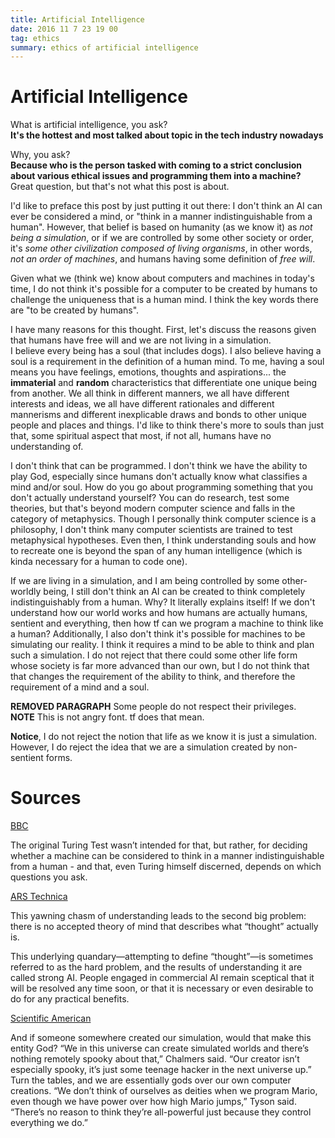 ```yaml
---
title: Artificial Intelligence 
date: 2016 11 7 23 19 00
tag: ethics
summary: ethics of artificial intelligence
---
```


# Artificial Intelligence

What is artificial intelligence, you ask?  
**It's the hottest and most talked about topic in the tech industry nowadays**  
  
Why, you ask?  
**Because who is the person tasked with coming to a strict conclusion about various ethical
issues and programming them into a machine?**  
Great question, but that's not what this post is about.  
  

I'd like to preface this post by just putting it out there: I don't think an AI can ever
be considered a mind, or "think in a manner indistinguishable from a human". 
However, that belief is based on humanity (as we know it) as *not being a simulation*, or
if we are controlled by some other society or order, it's *some other civilization 
composed of living organisms*, in other words, *not an order of machines*, and humans
having some definition of *free will*.   
  
Given what we (think we) know about computers and machines in today's time, I do not
think it's possible for a computer to be created by humans to challenge the uniqueness 
that is a human mind. I think the key words there are "to be created by humans".  
  
I have many reasons for this thought. First, let's discuss the reasons given that 
humans have free will and we are not living in a simulation.  
I believe every being has a soul (that includes dogs). I also believe having a soul is
a requirement in the definition of a human mind. 
To me, having a soul 
means you have feelings, emotions, thoughts and aspirations... the **immaterial** 
and **random** characteristics that
differentiate one unique being from another. We all think in different manners, we all 
have different interests and ideas, we all have different rationales and different 
mannerisms and different inexplicable draws and bonds to other unique people and 
places and things.
I'd like to think there's more to souls than just that, some spiritual aspect that 
most, if not all, humans have no understanding of.  
  
I don't think that can be programmed. I don't think we have the ability to play God, 
especially since humans don't actually know what classifies a mind and/or soul. How do 
you go about programming something that you don't actually understand yourself? You can 
do research, test some theories, but that's beyond modern computer science and falls in 
the category of metaphysics. Though I personally think computer science is a philosophy, 
I don't think many computer scientists are trained to test metaphysical hypotheses. Even 
then, I think understanding souls and how to recreate one is beyond the span of any human
intelligence (which is kinda necessary for a human to code one).  
  
If we are living in a simulation, and I am being controlled by some other-worldly being,
I still don't think an AI can be created to think completely indistinguishably from a 
human. Why? It literally explains itself! If we don't understand how our world works
and how humans are actually humans, sentient and everything, then how tf can we program
a machine to think like a human? Additionally, I also don't think it's possible for 
machines to be simulating our reality. I think it requires a mind to be able to think and
plan such a simulation. I do not reject that there could some other life form whose society
is far more advanced than our own, but I do not think that that changes the requirement
of the ability to think, and therefore the requirement of a mind and a soul. 
  

**REMOVED PARAGRAPH** Some people do not respect their privileges.   
**NOTE** This is not angry font. tf does that mean.  
  
**Notice**, I do not reject the notion that life as 
we know it is just a simulation. However, I do reject the idea that we are a simulation 
created by non-sentient forms.  


# Sources
[BBC](http://www.bbc.com/future/story/20150724-the-problem-with-the-turing-test)
  
   The original Turing Test wasn’t intended for that, but rather, for deciding
   whether a machine can be considered to think in a manner indistinguishable
   from a human - and that, even Turing himself discerned, depends on which
   questions you ask.

[ARS Technica](http://arstechnica.com/information-technology/2015/12/demystifying-artificial-intelligence-no-the-singularity-is-not-just-around-the-corner/) 
  
  This yawning chasm of understanding leads to the second big problem: there is
  no accepted theory of mind that describes what “thought” actually is.

  This underlying quandary—attempting to define “thought”—is sometimes referred
  to as the hard problem, and the results of understanding it are called strong
  AI. People engaged in commercial AI remain sceptical that it will be resolved
  any time soon, or that it is necessary or even desirable to do for any
  practical benefits.

[Scientific American](https://www.scientificamerican.com/article/are-we-living-in-a-computer-simulation/)
  
  And if someone somewhere created our simulation, would that make this entity
  God? “We in this universe can create simulated worlds and there’s nothing
  remotely spooky about that,” Chalmers said. “Our creator isn’t especially
  spooky, it’s just some teenage hacker in the next universe up.” Turn the
  tables, and we are essentially gods over our own computer creations. “We
  don’t think of ourselves as deities when we program Mario, even though we
  have power over how high Mario jumps,” Tyson said. “There’s no reason to
  think they’re all-powerful just because they control everything we do.”






